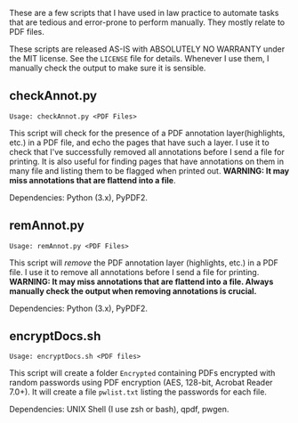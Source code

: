 These are a few scripts that I have used in law practice to automate tasks that are tedious and error-prone to perform manually.  They mostly relate to PDF files. 

These scripts are released AS-IS with ABSOLUTELY NO WARRANTY under the MIT license.  See the `LICENSE` file for details. Whenever I use them, I manually check the output to make sure it is sensible.

## checkAnnot.py

`Usage: checkAnnot.py <PDF Files>`

This script will check for the presence of a PDF annotation layer(highlights, etc.) in a PDF file, and echo the pages that have such a layer.  I use it to check that I've successfully removed all annotations before I send a file for printing.  It is also useful for finding pages that have annotations on them in many file and listing them to be flagged when printed out.  **WARNING: It may miss annotations that are flattend into a file**.

Dependencies: Python (3.x), PyPDF2.

## remAnnot.py

`Usage: remAnnot.py <PDF Files>`

This script will *remove* the PDF annotation layer (highlights, etc.) in a PDF file.  I use it to remove all annotations before I send a file for printing.  **WARNING: It may miss annotations that are flattend into a file. Always manually check the output when removing annotations is crucial.**

Dependencies: Python (3.x), PyPDF2.

## encryptDocs.sh

`Usage: encryptDocs.sh <PDF files>`

This script will create a folder `Encrypted` containing PDFs encrypted with random passwords using PDF encryption (AES, 128-bit, Acrobat Reader 7.0+).  It will create a file `pwlist.txt` listing the passwords for each file.

Dependencies: UNIX Shell (I use zsh or bash), qpdf, pwgen.




